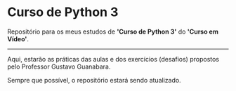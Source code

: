 # Curso de Python 3

Repositório para os meus estudos de **'Curso de Python 3'** do **'Curso em Vídeo'**.
***
Aqui, estarão as práticas das aulas e dos exercícios (desafios) propostos pelo Professor Gustavo Guanabara.

Sempre que possível, o repositório estará sendo atualizado.
